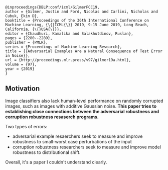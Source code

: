 ```
@inproceedings{DBLP:conf/icml/GilmerFCC19,
author = {Gilmer, Justin and Ford, Nicolas and Carlini, Nicholas and Cubuk, Ekin D},
booktitle = {Proceedings of the 36th International Conference on Machine Learning, {\{}ICML{\}} 2019, 9-15 June 2019, Long Beach, California, {\{}USA{\}}},
editor = {Chaudhuri, Kamalika and Salakhutdinov, Ruslan},
pages = {2280--2289},
publisher = {PMLR},
series = {Proceedings of Machine Learning Research},
title = {{Adversarial Examples Are a Natural Consequence of Test Error in Noise}},
url = {http://proceedings.mlr.press/v97/gilmer19a.html},
volume = {97},
year = {2019}
}
```
## Motivation
Image classifiers also lack human-level performance on randomly corrupted images, such as images with additive Gaussian noise. **This paper tries to establishing close connections between the adversarial robustness and corruption robustness resaserch programs.**

Two types of errors:
- adversarial example resaerchers seek to measure and improve robustness to small-worst case perturbations of the input 
- corruption robustness researchers seek to measure and improve model robustness to distributional shift.



Overall, it's a paper I couldn't understand clearly.